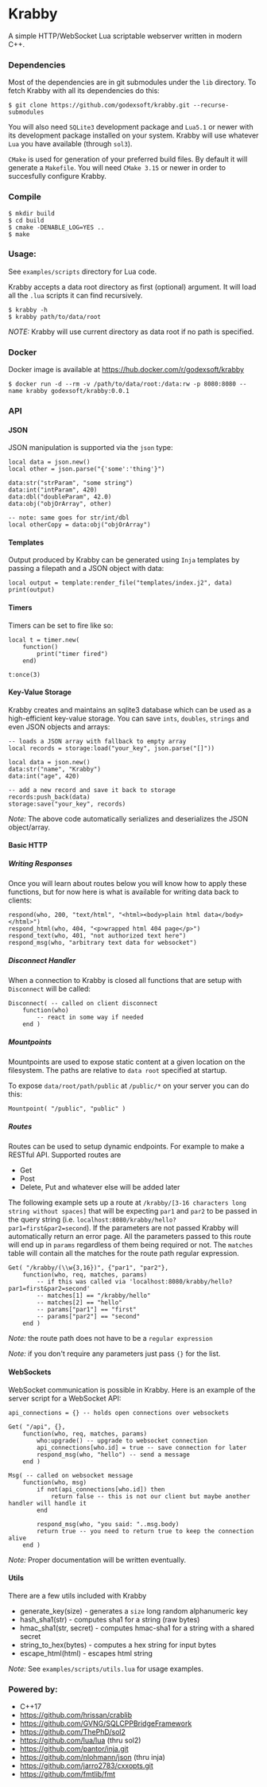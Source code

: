 # Krabby
A simple HTTP/WebSocket Lua scriptable webserver written in modern C++.

### Dependencies
Most of the dependencies are in git submodules under the `lib` directory.
To fetch Krabby with all its dependencies do this:
```
$ git clone https://github.com/godexsoft/krabby.git --recurse-submodules
```

You will also need `SQLite3` development package and `Lua5.1` or newer with its development package installed on your system. Krabby will use whatever `Lua` you have available (through `sol3`).

`CMake` is used for generation of your preferred build files. By default it will generate a `Makefile`.
You will need `CMake 3.15` or newer in order to succesfully configure Krabby.

### Compile
```
$ mkdir build
$ cd build
$ cmake -DENABLE_LOG=YES ..
$ make
```

### Usage:
See `examples/scripts` directory for Lua code.

Krabby accepts a data root directory as first (optional) argument. It will load all the `.lua` scripts it can find recursively.

```
$ krabby -h
$ krabby path/to/data/root
```

*NOTE:* Krabby will use current directory as data root if no path is specified.

### Docker

Docker image is available at https://hub.docker.com/r/godexsoft/krabby

```
$ docker run -d --rm -v /path/to/data/root:/data:rw -p 8080:8080 --name krabby godexsoft/krabby:0.0.1
```

### API

#### JSON
JSON manipulation is supported via the `json` type:
```
local data = json.new()      
local other = json.parse("{'some':'thing'}")

data:str("strParam", "some string")
data:int("intParam", 420)
data:dbl("doubleParam", 42.0)
data:obj("objOrArray", other)

-- note: same goes for str/int/dbl
local otherCopy = data:obj("objOrArray")
```

#### Templates
Output produced by Krabby can be generated using `Inja` templates by passing a filepath and a JSON object with data:
```
local output = template:render_file("templates/index.j2", data)    
print(output)
```

#### Timers
Timers can be set to fire like so:
```
local t = timer.new(
    function()
        print("timer fired")
    end)

t:once(3)
```

#### Key-Value Storage
Krabby creates and maintains an sqlite3 database which can be used as a high-efficient key-value storage.
You can save `ints`, `doubles`, `strings` and even JSON objects and arrays:

```
-- loads a JSON array with fallback to empty array
local records = storage:load("your_key", json.parse("[]"))

local data = json.new()
data:str("name", "Krabby")
data:int("age", 420)

-- add a new record and save it back to storage
records:push_back(data)
storage:save("your_key", records)
```

*Note:* The above code automatically serializes and deserializes the JSON object/array.

#### Basic HTTP
##### Writing Responses
Once you will learn about routes below you will know how to apply these functions, but for now here is what is available for writing data back to clients:
```
respond(who, 200, "text/html", "<html><body>plain html data</body></html>")
respond_html(who, 404, "<p>wrapped html 404 page</p>")
respond_text(who, 401, "not authorized text here")
respond_msg(who, "arbitrary text data for websocket")
```

##### Disconnect Handler
When a connection to Krabby is closed all functions that are setup with `Disconnect` will be called:
```
Disconnect( -- called on client disconnect
    function(who)
        -- react in some way if needed
    end )
```

##### Mountpoints
Mountpoints are used to expose static content at a given location on the filesystem. The paths are relative to `data root` specified at startup.

To expose `data/root/path/public` at `/public/*` on your server you can do this:
```
Mountpoint( "/public", "public" )
```

##### Routes
Routes can be used to setup dynamic endpoints. For example to make a RESTful API.
Supported routes are 
* Get
* Post
* Delete, Put and whatever else will be added later

The following example sets up a route at `/krabby/[3-16 characters long string without spaces]` that will be expecting `par1` and `par2` to be passed in the query string (i.e. `localhost:8080/krabby/hello?par1=first&par2=second`). If the parameters are not passed Krabby will automatically return an error page. All the parameters passed to this route will end up in `params` regardless of them being required or not.
The `matches` table will contain all the matches for the route path regular expression.
```
Get( "/krabby/(\\w{3,16})", {"par1", "par2"},
    function(who, req, matches, params)
        -- if this was called via 'localhost:8080/krabby/hello?par1=first&par2=second'
        -- matches[1] == "/krabby/hello"
        -- matches[2] == "hello"
        -- params["par1"] == "first"
        -- params["par2"] == "second"
    end )
```

*Note:* the route path does not have to be a `regular expression`

*Note:* if you don't require any parameters just pass `{}` for the list.

#### WebSockets
WebSocket communication is possible in Krabby. 
Here is an example of the server script for a WebSocket API:
```
api_connections = {} -- holds open connections over websockets

Get( "/api", {},
    function(who, req, matches, params)
        who:upgrade() -- upgrade to websocket connection
        api_connections[who.id] = true -- save connection for later
        respond_msg(who, "hello") -- send a message
    end )

Msg( -- called on websocket message
    function(who, msg)
        if not(api_connections[who.id]) then
            return false -- this is not our client but maybe another handler will handle it
        end
        
        respond_msg(who, "you said: "..msg.body)
        return true -- you need to return true to keep the connection alive
    end )
```

*Note:* Proper documentation will be written eventually.

#### Utils
There are a few utils included with Krabby
* generate_key(size) - generates a `size` long random alphanumeric key 
* hash_sha1(str) - computes sha1 for a string (raw bytes)
* hmac_sha1(str, secret) - computes hmac-sha1 for a string with a shared secret
* string_to_hex(bytes) - computes a hex string for input bytes
* escape_html(html) - escapes html string

*Note:* See `examples/scripts/utils.lua` for usage examples.

### Powered by:
* C++17
* https://github.com/hrissan/crablib
* https://github.com/GVNG/SQLCPPBridgeFramework
* https://github.com/ThePhD/sol2
* https://github.com/lua/lua (thru sol2)
* https://github.com/pantor/inja.git
* https://github.com/nlohmann/json (thru inja)
* https://github.com/jarro2783/cxxopts.git
* https://github.com/fmtlib/fmt  
